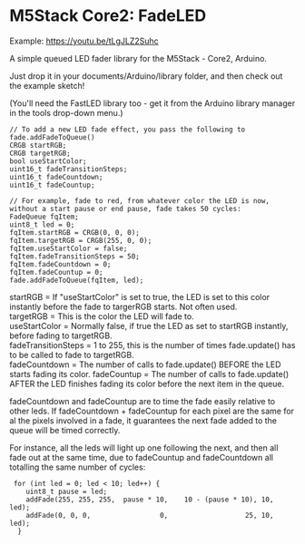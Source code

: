 # M5Stack Core2: FadeLED

Example: https://youtu.be/tLgJLZ2Suhc

A simple queued LED fader library for the M5Stack - Core2, Arduino.

Just drop it in your documents/Arduino/library folder, and then check out the example sketch!

(You'll need the FastLED library too - get it from the Arduino library manager in the tools drop-down menu.)

    // To add a new LED fade effect, you pass the following to fade.addFadeToQueue()
    CRGB startRGB;
    CRGB targetRGB;
    bool useStartColor;
    uint16_t fadeTransitionSteps;
    uint16_t fadeCountdown;
    uint16_t fadeCountup;

    // For example, fade to red, from whatever color the LED is now, without a start pause or end pause, fade takes 50 cycles:
    FadeQueue fqItem;
    uint8_t led = 0;
    fqItem.startRGB = CRGB(0, 0, 0);
    fqItem.targetRGB = CRGB(255, 0, 0);
    fqItem.useStartColor = false;
    fqItem.fadeTransitionSteps = 50;
    fqItem.fadeCountdown = 0;
    fqItem.fadeCountup = 0;
    fade.addFadeToQueue(fqItem, led);
  
  
startRGB = If "useStartColor" is set to true, the LED is set to this color instantly before the fade to targerRGB starts. Not often used.           
targetRGB = This is the color the LED will fade to.             
useStartColor = Normally false, if true the LED as set to startRGB instantly, before fading to targetRGB.            
fadeTransitionSteps = 1 to 255, this is the number of times fade.update() has to be called to fade to targetRGB.             
fadeCountdown = The number of calls to fade.update() BEFORE the LED starts fading its color.
fadeCountup = The number of calls to fade.update() AFTER the LED finishes fading its color before the next item in the queue.

fadeCountdown and fadeCountup are to time the fade easily relative to other leds.
If fadeCountdown + fadeCountup for each pixel are the same for al the pixels involved in a fade, it guarantees the next fade added to the queue will be timed correctly.

For instance, all the leds will light up one following the next, and then all fade out at the same time, due to fadeCountup and fadeCountdown all totalling the same number of cycles:

     for (int led = 0; led < 10; led++) {
        uint8_t pause = led;
        addFade(255, 255, 255,  pause * 10,    10 - (pause * 10), 10, led);
        addFade(0, 0, 0,                 0,                   25, 10, led);
      }
     





